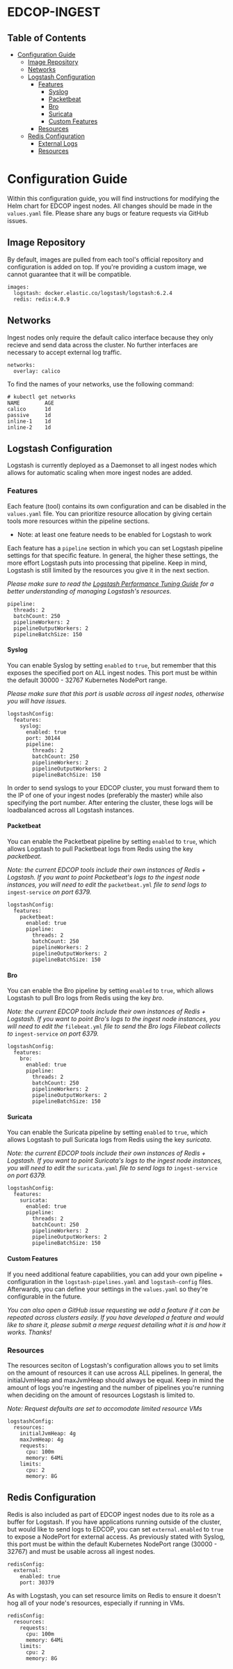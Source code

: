 # EDCOP-INGEST

Table of Contents
-----------------
 
* [Configuration Guide](#configuration-guide)
	* [Image Repository](#image-repository)
	* [Networks](#networks)
	* [Logstash Configuration](#logstash-configuration)
		* [Features](#features)
			* [Syslog](#syslog)
			* [Packetbeat](#packetbeat)
			* [Bro](#bro)
			* [Suricata](#suricata)
			* [Custom Features](#custom-features)
		* [Resources](#resources)
	* [Redis Configuration](#redis-configuration)
		* [External Logs](#external-logs)
		* [Resources](#resources)
		
		
# Configuration Guide

Within this configuration guide, you will find instructions for modifying the Helm chart for EDCOP ingest nodes. All changes should be made in the ```values.yaml``` file.
Please share any bugs or feature requests via GitHub issues.
 
## Image Repository

By default, images are pulled from each tool's official repository and configuration is added on top. If you're providing a custom image, we cannot guarantee that it will be compatible. 
 
```
images:
  logstash: docker.elastic.co/logstash/logstash:6.2.4
  redis: redis:4.0.9
```
 
## Networks

Ingest nodes only require the default calico interface because they only recieve and send data across the cluster. No further interfaces are necessary to accept external log traffic. 

```
networks:
  overlay: calico
```
 
To find the names of your networks, use the following command:
 
```
# kubectl get networks
NAME		AGE
calico		1d
passive		1d
inline-1	1d
inline-2	1d
```

## Logstash Configuration

Logstash is currently deployed as a Daemonset to all ingest nodes which allows for automatic scaling when more ingest nodes are added.

### Features

Each feature (tool) contains its own configuration and can be disabled in the ```values.yaml``` file. You can prioritize resource allocation by giving certain tools more resources within the pipeline sections. 
* Note: at least one feature needs to be enabled for Logstash to work

Each feature has a ```pipeline``` section in which you can set Logstash pipeline settings for that specific feature. In general, the higher these settings, the more effort Logstash puts into processing that pipeline. Keep in mind, Logstash is still limited by the resources you give it in the next section. 

*Please make sure to read the [Logstash Performance Tuning Guide](https://www.elastic.co/guide/en/logstash/current/performance-troubleshooting.html) for a better understanding of managing Logstash's resources.*

```
pipeline:
  threads: 2
  batchCount: 250
  pipelineWorkers: 2
  pipelineOutputWorkers: 2
  pipelineBatchSize: 150
``` 

#### Syslog

You can enable Syslog by setting ```enabled``` to ```true```, but remember that this exposes the specified port on ALL ingest nodes. This port must be within the default 30000 - 32767 Kubernetes NodePort range. 

*Please make sure that this port is usable across all ingest nodes, otherwise you will have issues.*

```
logstashConfig:
  features:
    syslog:
      enabled: true
      port: 30144
      pipeline:
        threads: 2
        batchCount: 250
        pipelineWorkers: 2
        pipelineOutputWorkers: 2
        pipelineBatchSize: 150
``` 

In order to send syslogs to your EDCOP cluster, you must forward them to the IP of one of your ingest nodes (preferably the master) while also specifying the port number. After entering the cluster, these logs will be loadbalanced across all Logstash instances. 

#### Packetbeat

You can enable the Packetbeat pipeline by setting ```enabled``` to ```true```, which allows Logstash to pull Packetbeat logs from Redis using the key *packetbeat*. 

*Note: the current EDCOP tools include their own instances of Redis + Logstash. If you want to point Packetbeat's logs to the ingest node instances, you will need to edit the* ```packetbeat.yml``` *file to send logs to* ```ingest-service``` *on port 6379.*

```
logstashConfig:
  features:
    packetbeat:
      enabled: true
      pipeline:
        threads: 2
        batchCount: 250
        pipelineWorkers: 2
        pipelineOutputWorkers: 2
        pipelineBatchSize: 150
``` 

#### Bro

You can enable the Bro pipeline by setting ```enabled``` to ```true```, which allows Logstash to pull Bro logs from Redis using the key *bro*. 

*Note: the current EDCOP tools include their own instances of Redis + Logstash. If you want to point Bro's logs to the ingest node instances, you will need to edit the* ```filebeat.yml``` *file to send the Bro logs Filebeat collects to* ```ingest-service``` *on port 6379.*

```
logstashConfig:
  features:
    bro:
      enabled: true
      pipeline:
        threads: 2
        batchCount: 250
        pipelineWorkers: 2
        pipelineOutputWorkers: 2
        pipelineBatchSize: 150
``` 

#### Suricata

You can enable the Suricata pipeline by setting ```enabled``` to ```true```, which allows Logstash to pull Suricata logs from Redis using the key *suricata*. 

*Note: the current EDCOP tools include their own instances of Redis + Logstash. If you want to point Suricata's logs to the ingest node instances, you will need to edit the* ```suricata.yaml``` *file to send logs to* ```ingest-service``` *on port 6379.*

```
logstashConfig:
  features:
    suricata:
      enabled: true
      pipeline:
        threads: 2
        batchCount: 250
        pipelineWorkers: 2
        pipelineOutputWorkers: 2
        pipelineBatchSize: 150
``` 

#### Custom Features

If you need additional feature capabilities, you can add your own pipeline + configuration in the ```logstash-pipelines.yaml``` and ```logstash-config``` files. Afterwards, you can define your settings in the ```values.yaml``` so they're configurable in the future. 

*You can also open a GitHub issue requesting we add a feature if it can be repeated across clusters easily. If you have developed a feature and would like to share it, please submit a merge request detailing what it is and how it works. Thanks!*

### Resources

The resources seciton of Logstash's configuration allows you to set limits on the amount of resources it can use across ALL pipelines. In general, the initialJvmHeap and maxJvmHeap should always be equal. Keep in mind the amount of logs you're ingesting and the number of pipelines you're running when deciding on the amount of resources Logstash is limited to. 

*Note: Request defaults are set to accomodate limited resource VMs*

```
logstashConfig:
  resources:
    initialJvmHeap: 4g
    maxJvmHeap: 4g
	requests:
      cpu: 100m
      memory: 64Mi
    limits:
      cpu: 2
      memory: 8G
```

## Redis Configuration

Redis is also included as part of EDCOP ingest nodes due to its role as a buffer for Logstash. If you have applications running outside of the cluster, but would like to send logs to EDCOP, you can set ```external.enabled``` to ```true``` to expose a NodePort for external access. As previously stated with Syslog, this port must be within the default Kubernetes NodePort range (30000 - 32767) and must be usable across all ingest nodes. 

```
redisConfig:
  external:
    enabled: true
	port: 30379
```

As with Logstash, you can set resource limits on Redis to ensure it doesn't hog all of your node's resources, especially if running in VMs. 

```
redisConfig:
  resources:
    requests:
      cpu: 100m
      memory: 64Mi
    limits:
      cpu: 2
      memory: 8G
```
